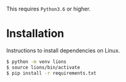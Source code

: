 This requires `Python3.6` or higher.

# Installation

Instructions to install dependencies on Linux.
```sh
$ python -m venv lions
$ source lions/bin/activate
$ pip install -r requirements.txt
```